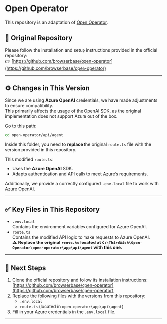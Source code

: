 # Open Operator

This repository is an adaptation of [Open Operator](https://github.com/browserbase/open-operator).

## 📄 Original Repository

Please follow the installation and setup instructions provided in the official repository:  
👉 [https://github.com/browserbase/open-operator](https://github.com/browserbase/open-operator)

---

## ⚙️ Changes in This Version

Since we are using **Azure OpenAI** credentials, we have made adjustments to ensure compatibility.  
This primarily affects the usage of the OpenAI SDK, as the original implementation does not support Azure out of the box.

Go to this path:
```bash
cd open-operator/api/agent
```


Inside this folder, you need to **replace** the original `route.ts` file with the version provided in this repository.

This modified `route.ts`:
- Uses the **Azure OpenAI** SDK.
- Adapts authentication and API calls to meet Azure’s requirements.

Additionally, we provide a correctly configured `.env.local` file to work with Azure OpenAI.

---

## ✅ Key Files in This Repository
- `.env.local`  
  Contains the environment variables configured for Azure OpenAI.
- `route.ts`  
  Contains the modified API logic to make requests to Azure OpenAI.  
  ⚠️ **Replace the original `route.ts` located at `C:\ThirdWish\Open-Operator\open-operator\app\api\agent` with this one.**

---

## 🔧 Next Steps
1. Clone the official repository and follow its installation instructions:  
   [https://github.com/browserbase/open-operator](https://github.com/browserbase/open-operator)
2. Replace the following files with the versions from this repository:
   - `.env.local`
   - `route.ts` (located in `open-operator\app\api\agent`)
3. Fill in your Azure credentials in the `.env.local` file.

---



